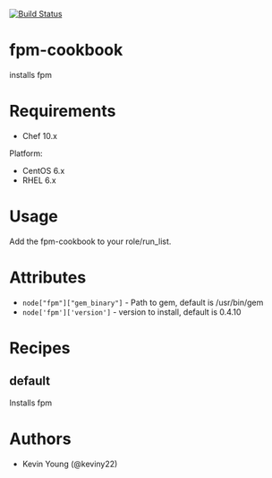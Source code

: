 [![Build Status](https://secure.travis-ci.org/intuit/fpm-cookbook.png)](http://travis-ci.org/intuit/fpm-cookbook)

# fpm-cookbook
installs fpm

# Requirements
* Chef 10.x

Platform:
* CentOS 6.x
* RHEL 6.x

# Usage
Add the fpm-cookbook to your role/run_list.

# Attributes
* ```node["fpm"]["gem_binary"]``` - Path to gem, default is /usr/bin/gem 
* ```node['fpm']['version']``` - version to install, default is 0.4.10

# Recipes
## default
Installs fpm

# Authors
* Kevin Young (@keviny22)
